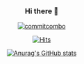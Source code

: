 <div align=center>

### Hi there 👋

[![commitcombo](http://commitcombo.com/get?user=mjy8086&theme=Rainbow-mini)](https://github.com/devxb/CommitCombo)
  
[![Hits](https://hits.seeyoufarm.com/api/count/incr/badge.svg?url=https%3A%2F%2Fgithub.com%2Fmjy8086&count_bg=%230069FF&title_bg=%23555555&icon=trustpilot.svg&icon_color=%23E7E7E7&title=hits&edge_flat=false)](https://hits.seeyoufarm.com)

[![Anurag's GitHub stats](https://github-readme-stats.vercel.app/api?username=mjy8086)](https://github.com/anuraghazra/github-readme-stats)

</div>
